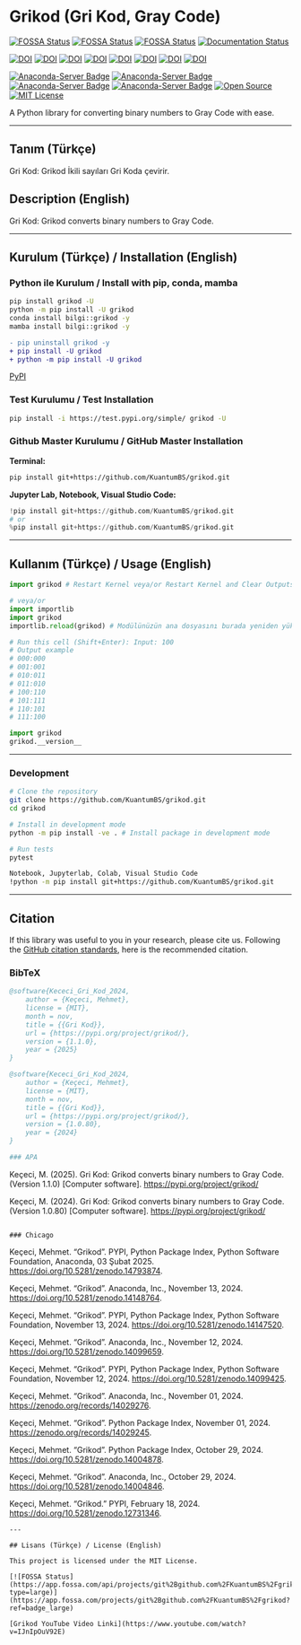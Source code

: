 # Grikod (Gri Kod, Gray Code)

[![FOSSA Status](https://app.fossa.com/api/projects/git%2Bgithub.com%2FKuantumBS%2Fgrikod.svg?type=shield)](https://app.fossa.com/projects/git%2Bgithub.com%2FKuantumBS%2Fgrikod?ref=badge_shield)
[![FOSSA Status](https://app.fossa.com/api/projects/git%2Bgithub.com%2FKuantumBS%2Fgrikod.svg?type=shield&issueType=security)](https://app.fossa.com/projects/git%2Bgithub.com%2FKuantumBS%2Fgrikod?ref=badge_shield&issueType=security)
[![FOSSA Status](https://app.fossa.com/api/projects/git%2Bgithub.com%2FKuantumBS%2Fgrikod.svg?type=small)](https://app.fossa.com/projects/git%2Bgithub.com%2FKuantumBS%2Fgrikod?ref=badge_small)
[![Documentation Status](https://readthedocs.org/projects/grikod/badge/?version=main)](https://grikod.readthedocs.io/en/main/?badge=main)

[![DOI](https://zenodo.org/badge/DOI/10.5281/zenodo.14148764.svg)](https://doi.org/10.5281/zenodo.14148764)
[![DOI](https://zenodo.org/badge/DOI/10.5281/zenodo.14148764.svg)](https://doi.org/10.5281/zenodo.14148764)
[![DOI](https://zenodo.org/badge/DOI/10.5281/zenodo.14147520.svg)](https://doi.org/10.5281/zenodo.14147520)
[![DOI](https://zenodo.org/badge/DOI/10.5281/zenodo.12731346.svg)](https://doi.org/10.5281/zenodo.12731346)
[![DOI](https://zenodo.org/badge/DOI/10.5281/zenodo.14029245.svg)](https://doi.org/10.5281/zenodo.14029245)
[![DOI](https://zenodo.org/badge/DOI/10.5281/zenodo.14029276.svg)](https://doi.org/10.5281/zenodo.14029276)
[![DOI](https://zenodo.org/badge/DOI/10.5281/zenodo.14099425.svg)](https://doi.org/10.5281/zenodo.14099425)
[![DOI](https://zenodo.org/badge/DOI/10.5281/zenodo.14099659.svg)](https://doi.org/10.5281/zenodo.14099659)

[![Anaconda-Server Badge](https://anaconda.org/bilgi/grikod/badges/version.svg)](https://anaconda.org/bilgi/grikod)
[![Anaconda-Server Badge](https://anaconda.org/bilgi/grikod/badges/latest_release_date.svg)](https://anaconda.org/bilgi/grikod)
[![Anaconda-Server Badge](https://anaconda.org/bilgi/grikod/badges/platforms.svg)](https://anaconda.org/bilgi/grikod)
[![Anaconda-Server Badge](https://anaconda.org/bilgi/grikod/badges/license.svg)](https://anaconda.org/bilgi/grikod)
[![Open Source](https://img.shields.io/badge/Open%20Source-Open%20Source-brightgreen.svg)](https://opensource.org/)
[![MIT License](https://img.shields.io/badge/License-MIT-yellow.svg)](https://opensource.org/licenses/MIT)

A Python library for converting binary numbers to Gray Code with ease.

---

## Tanım (Türkçe)
Gri Kod: Grikod İkili sayıları Gri Koda çevirir.

## Description (English)
Gri Kod: Grikod converts binary numbers to Gray Code.

---

## Kurulum (Türkçe) / Installation (English)

### Python ile Kurulum / Install with pip, conda, mamba
```bash
pip install grikod -U
python -m pip install -U grikod
conda install bilgi::grikod -y
mamba install bilgi::grikod -y
```

```diff
- pip uninstall grikod -y
+ pip install -U grikod
+ python -m pip install -U grikod
```

[PyPI](https://pypi.org/project/grikod/)

### Test Kurulumu / Test Installation

```bash
pip install -i https://test.pypi.org/simple/ grikod -U
```

### Github Master Kurulumu / GitHub Master Installation

**Terminal:**

```bash
pip install git+https://github.com/KuantumBS/grikod.git
```

**Jupyter Lab, Notebook, Visual Studio Code:**

```python
!pip install git+https://github.com/KuantumBS/grikod.git
# or
%pip install git+https://github.com/KuantumBS/grikod.git
```

---

## Kullanım (Türkçe) / Usage (English)

```python
import grikod # Restart Kernel veya/or Restart Kernel and Clear Outputs

# veya/or
import importlib
import grikod
importlib.reload(grikod) # Modülünüzün ana dosyasını burada yeniden yükler

# Run this cell (Shift+Enter): Input: 100
# Output example
# 000:000
# 001:001
# 010:011
# 011:010
# 100:110
# 101:111
# 110:101
# 111:100
```
```python
import grikod
grikod.__version__
```
---

### Development
```bash
# Clone the repository
git clone https://github.com/KuantumBS/grikod.git
cd grikod

# Install in development mode
python -m pip install -ve . # Install package in development mode

# Run tests
pytest

Notebook, Jupyterlab, Colab, Visual Studio Code
!python -m pip install git+https://github.com/KuantumBS/grikod.git
```
---

## Citation

If this library was useful to you in your research, please cite us. Following the [GitHub citation standards](https://docs.github.com/en/github/creating-cloning-and-archiving-repositories/creating-a-repository-on-github/about-citation-files), here is the recommended citation.

### BibTeX

```bibtex
@software{Kececi_Gri_Kod_2024,
    author = {Keçeci, Mehmet},
    license = {MIT},
    month = nov,
    title = {{Gri Kod}},
    url = {https://pypi.org/project/grikod/},
    version = {1.1.0},
    year = {2025}
}
```

```bibtex
@software{Kececi_Gri_Kod_2024,
    author = {Keçeci, Mehmet},
    license = {MIT},
    month = nov,
    title = {{Gri Kod}},
    url = {https://pypi.org/project/grikod/},
    version = {1.0.80},
    year = {2024}
}

### APA

```
Keçeci, M. (2025). Gri Kod: Grikod converts binary numbers to Gray Code. (Version 1.1.0) [Computer software]. https://pypi.org/project/grikod/

Keçeci, M. (2024). Gri Kod: Grikod converts binary numbers to Gray Code. (Version 1.0.80) [Computer software]. https://pypi.org/project/grikod/
```

### Chicago

```
Keçeci, Mehmet. “Grikod”. PYPI, Python Package Index, Python Software Foundation, Anaconda, 03 Şubat 2025. https://doi.org/10.5281/zenodo.14793874.

Keçeci, Mehmet. “Grikod”. Anaconda, Inc., November 13, 2024. https://doi.org/10.5281/zenodo.14148764.

Keçeci, Mehmet. “Grikod”. PYPI, Python Package Index, Python Software Foundation, November 13, 2024. https://doi.org/10.5281/zenodo.14147520.

Keçeci, Mehmet. “Grikod”. Anaconda, Inc., November 12, 2024. https://doi.org/10.5281/zenodo.14099659.

Keçeci, Mehmet. “Grikod”. PYPI, Python Package Index, Python Software Foundation, November 12, 2024. https://doi.org/10.5281/zenodo.14099425.

Keçeci, Mehmet. “Grikod”. Anaconda, Inc., November 01, 2024. https://zenodo.org/records/14029276.

Keçeci, Mehmet. “Grikod”. Python Package Index, November 01, 2024. https://zenodo.org/records/14029245.

Keçeci, Mehmet. “Grikod”. Python Package Index, October 29, 2024. https://doi.org/10.5281/zenodo.14004878.

Keçeci, Mehmet. “Grikod”. Anaconda, Inc., October 29, 2024. https://doi.org/10.5281/zenodo.14004846.

Keçeci, Mehmet. “Grikod.” PYPI, February 18, 2024. https://doi.org/10.5281/zenodo.12731346.
```
---

## Lisans (Türkçe) / License (English)

This project is licensed under the MIT License.

[![FOSSA Status](https://app.fossa.com/api/projects/git%2Bgithub.com%2FKuantumBS%2Fgrikod.svg?type=large)](https://app.fossa.com/projects/git%2Bgithub.com%2FKuantumBS%2Fgrikod?ref=badge_large)

[Grikod YouTube Video Linki](https://www.youtube.com/watch?v=IJnIpOuV92E)
